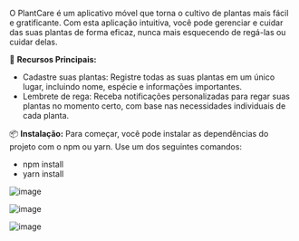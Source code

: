O PlantCare é um aplicativo móvel que torna o cultivo de plantas mais fácil e gratificante. Com esta aplicação intuitiva, você pode gerenciar e cuidar das suas plantas de forma eficaz, nunca mais esquecendo de regá-las ou cuidar delas. 

🌱 **Recursos Principais:**
- Cadastre suas plantas: Registre todas as suas plantas em um único lugar, incluindo nome, espécie e informações importantes.
- Lembrete de rega: Receba notificações personalizadas para regar suas plantas no momento certo, com base nas necessidades individuais de cada planta.

📦 **Instalação:**
Para começar, você pode instalar as dependências do projeto com o npm ou yarn. Use um dos seguintes comandos:
- npm install
- yarn install



![image](https://github.com/whalancruz/plantmanager.app/assets/53834409/5e754e06-b04b-4316-ab5e-7e0ce2a228a2)

![image](https://github.com/whalancruz/plantmanager.app/assets/53834409/b2f454b2-6ec7-477b-84b9-d3137f9a0a46)

![image](https://github.com/whalancruz/plantmanager.app/assets/53834409/636051ad-1f4a-4a28-9fd1-c1eb34ddb1ab)

